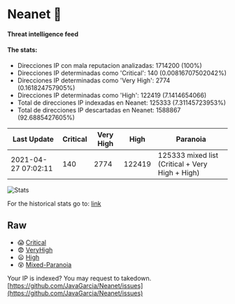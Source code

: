 # Neanet :hocho:
#### Threat intelligence feed
#### The stats:

- Direcciones IP con mala reputacion analizadas: 1714200 (100%)
- Direcciones IP determinadas como 'Critical':  140 (0.00816707502042%)
- Direcciones IP determinadas como 'Very High':  2774 (0.161824757905%)
- Direcciones IP determinadas como 'High':  122419 (7.1414654066)
- Total de direcciones IP indexadas en Neanet:  125333 (7.31145723953%)
- Total de direcciones IP descartadas en Neanet:  1588867 (92.6885427605%)

| Last Update | Critical | Very High | High | Paranoia |
| --- | --- | --- | --- | --- |
| 2021-04-27 07:02:11 | 140 | 2774 | 122419 | 125333 mixed list (Critical + Very High + High)|

![Stats](https://docs.google.com/spreadsheets/d/e/2PACX-1vSnaNMIXVabIpDJjufMlzH7poXnshF3mgd8Is1g9ytUEzVsP5my4Trn8f-xkoLLQ38xpL3HtmUexLo6/pubchart?oid=501124687&format=image)

For the historical stats go to: [link](/stats.csv)
## Raw
- :scream: [Critical](https://raw.githubusercontent.com/JavaGarcia/Neanet/master/blacklists/neanet_critical.txt)
- :fearful: [VeryHigh](https://raw.githubusercontent.com/JavaGarcia/Neanet/master/blacklists/neanet_veryHigh.txtt)
- :frowning: [High](https://raw.githubusercontent.com/JavaGarcia/Neanet/master/blacklists/neanet_high.txt)
- :dizzy_face: [Mixed-Paranoia](https://raw.githubusercontent.com/JavaGarcia/Neanet/master/blacklists/neanet_all.txt)


Your IP is indexed? You may request to takedown. [https://github.com/JavaGarcia/Neanet/issues](https://github.com/JavaGarcia/Neanet/issues)
































































































































































































































































































































































































































































































































































































































































































































































































































































































































































































































































































































































































































































































































































































































































































































































































































































































































































































































































































































































































































































































































































































































































































































































































































































































































































































































































































































































































































































































































































































































































































































































































































































































































































































































































































































































































































































































































































































































































































































































































































































































































































































































































































































































































































































































































































































































































































































































































































































































































































































































































































































































































































































































































































































































































































































































































































































































































































































































































































































































































































































































































